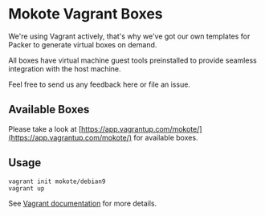 Mokote Vagrant Boxes
====================

We're using Vagrant actively, that's why we've got our own templates for Packer to generate virtual boxes on demand.

All boxes have virtual machine guest tools preinstalled to provide seamless integration with the host machine.

Feel free to send us any feedback here or file an issue.


Available Boxes
---------------
Please take a look at [https://app.vagrantup.com/mokote/](https://app.vagrantup.com/mokote/) for available boxes.

Usage
-----

    vagrant init mokote/debian9
    vagrant up


See [Vagrant documentation](http://docs.vagrantup.com/v2/boxes.html) for more details.
